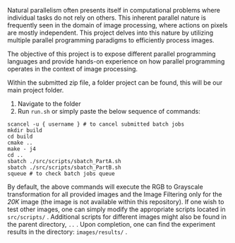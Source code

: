 Natural parallelism often presents itself in computational problems where individual tasks do not rely on others. This inherent parallel nature is frequently seen in the domain of image processing, where actions on pixels are mostly independent. This project delves into this nature by utilizing multiple parallel programming paradigms to efficiently process images.

The objective of this project is to expose different parallel programming languages and provide hands-on experience on how parallel programming operates in the context of image processing.

Within the submitted zip file, a folder project can be found, this will be our main project folder.
1. Navigate to the folder
2. Run `run.sh` or simply paste the below sequence of commands:
```
scancel -u { username } # to cancel submitted batch jobs
mkdir build
cd build
cmake ..
make - j4
cd ..
sbatch ./src/scripts/sbatch_PartA.sh
sbatch ./src/scripts/sbatch_PartB.sh
squeue # to check batch jobs queue
```
By default, the above commands will execute the RGB to Grayscale transformation for all provided images and the Image Filtering only for the *20K* image (the image is not available within this repository). If one wish to test other images, one can simply modify the appropriate scripts located in `src/scripts/` . Additional scripts for different images might also be found in the parent directory, `..` . Upon completion, one can find the experiment results in the directory: `images/results/` .
